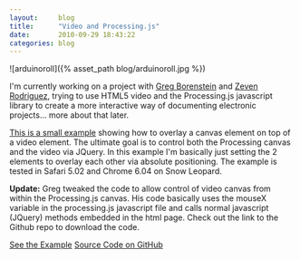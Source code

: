 ```yaml
---
layout:     blog
title:      "Video and Processing.js"
date:       2010-09-29 18:43:22
categories: blog
---
```


![arduinoroll]({% asset_path blog/arduinoroll.jpg %})

I'm currently working on a project with [Greg Borenstein](http://urbanhonking.com/ideasfordozens/) and [Zeven Rodriguez](http://zevenwolf.com/blog/), trying to use HTML5 video and the Processing.js javascript library to create a more interactive way of documenting electronic projects... more about that later.

[This is a small example](/code/processingvideo/video.html) showing how to overlay a canvas element on top of a video element. The ultimate goal is to control both the Processing canvas and the video via JQuery. In this example I'm basically just setting the 2 elements to overlay each other via absolute positioning. The example is tested in Safari 5.02 and Chrome 6.04 on Snow Leopard.

**Update:** Greg tweaked the code to allow control of video canvas from within the Processing.js canvas. His code basically uses the mouseX variable in the processing.js javascript file and calls normal javascript (JQuery) methods embedded in the html page. Check out the link to the Github repo to download the code.

[See the Example](code/processingvideo/video.html)
[Source Code on GitHub](http://github.com/runemadsen/ProcessingJSVideo)
